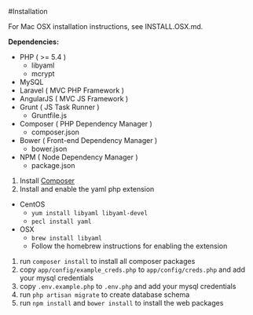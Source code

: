 #Installation

For Mac OSX installation instructions, see INSTALL.OSX.md. 

**Dependencies:**
* PHP ( >= 5.4 )
  * libyaml
  * mcrypt
* MySQL
* Laravel ( MVC PHP Framework )
* AngularJS ( MVC JS Framework )
* Grunt ( JS Task Runner )
  * Gruntfile.js
* Composer ( PHP Dependency Manager )
  * composer.json
* Bower ( Front-end Dependency Manager )
  * bower.json
* NPM ( Node Dependency Manager )
  * package.json


1.  Install [Composer](http://getcomposer.org/)
1.  Install and enable the yaml php extension
  * CentOS
    * `yum install libyaml libyaml-devel`
    * `pecl install yaml`
  * OSX
    * `brew install libyaml`
    * Follow the homebrew instructions for enabling the extension
1.  run `composer install` to install all composer packages
1.  copy `app/config/example_creds.php` to `app/config/creds.php` and add your mysql credentials
1.  copy `.env.example.php` to `.env.php` and add your mysql credentials
1.  run `php artisan migrate` to create database schema
1.  run `npm install` and `bower install` to install the web packages
